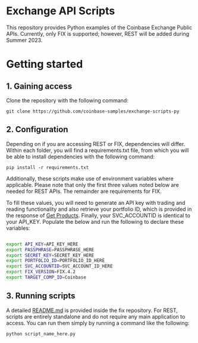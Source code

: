 # Exchange API Scripts

This repository provides Python examples of the Coinbase Exchange Public APIs. Currently, only FIX is supported; however, REST will be added during Summer 2023. 
# Getting started

## 1. Gaining access

Clone the repository with the following command:
```
git clone https://github.com/coinbase-samples/exchange-scripts-py
```

## 2. Configuration

Depending on if you are accessing REST or FIX, dependencies will differ. Within each folder, you will find a requirements.txt file, from which you will be able to install dependencies with the following command: 

```
pip install -r requirements.txt
```

Additionally, these scripts make use of environment variables where applicable. Please note that only the first three values noted below are needed for REST APIs. The remainder are requirements for FIX. 

To fill these values, you will need to generate an API key with trading and reading functionality and also retrieve your portfolio ID, which is provided in the response of [Get Products](https://docs.cdp.coinbase.com/exchange/reference/exchangerestapi_getprofiles). Finally, your SVC_ACCOUNTID is identical to your API_KEY. Populate the below and run the following to declare these variables:

```bash

export API_KEY=API_KEY_HERE
export PASSPHRASE=PASSPHRASE_HERE
export SECRET_KEY=SECRET_KEY_HERE
export PORTFOLIO_ID=PORTFOLIO_ID_HERE
export SVC_ACCOUNTID=SVC_ACCOUNT_ID_HERE
export FIX_VERSION=FIX.4.2
export TARGET_COMP_ID=Coinbase
```

## 3. Running scripts

A detailed [README.md](https://github.com/coinbase-samples/exchange-scripts-py/blob/jc-dev/fix/README.md) is provided inside the fix repository. For REST, scripts are entirely standalone and do not require any main application to access. You can run them simply by running a command like the following:
```
python script_name_here.py
```